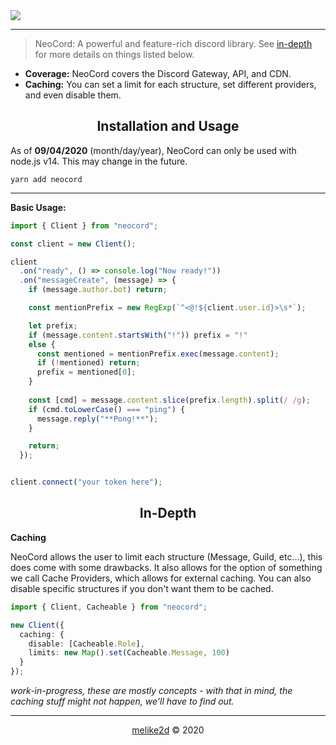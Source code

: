 <img src="https://repository-images.githubusercontent.com/291619880/8b583d80-eb6d-11ea-8300-3206ef4d5136" />

---

> NeoCord: A powerful and feature-rich discord library.
> See [in-depth](#in-depth) for more details on things listed below.

- **Coverage:** NeoCord covers the Discord Gateway, API, and CDN. 
- **Caching:** You can set a limit for each structure, set different providers, and even disable them.

<!-- 
<h2 align="center">Why you should use NeoCord</h2>

-->

<h2 align="center">Installation and Usage</h2>

As of **09/04/2020** (month/day/year), NeoCord can only be used with node.js v14. This may change in the future.

```shell script
yarn add neocord
```

---

**Basic Usage:**

```ts
import { Client } from "neocord";

const client = new Client();

client
  .on("ready", () => console.log("Now ready!"))
  .on("messageCreate", (message) => {
    if (message.author.bot) return;

    const mentionPrefix = new RegExp(`^<@!${client.user.id}>\s*`);

    let prefix;
    if (message.content.startsWith("!")) prefix = "!"
    else {
      const mentioned = mentionPrefix.exec(message.content);
      if (!mentioned) return;
      prefix = mentioned[0]; 
    }
    
    const [cmd] = message.content.slice(prefix.length).split(/ /g);
    if (cmd.toLowerCase() === "ping") {
      message.reply("**Pong!**");
    }

    return;
  });


client.connect("your token here"); 
```

<h2 align="center">In-Depth</h2>

**Caching**

NeoCord allows the user to limit each structure (Message, Guild, etc...), this does come with some drawbacks.
It also allows for the option of something we call Cache Providers, which allows for external caching.
You can also disable specific structures if you don't want them to be cached.

```ts
import { Client, Cacheable } from "neocord"; 

new Client({
  caching: {
    disable: [Cacheable.Role],
    limits: new Map().set(Cacheable.Message, 100)
  }
});
```

*work-in-progress, these are mostly concepts - with that in mind, the caching stuff might not happen, we'll have to find out.*

---

<p align="center"><a href="https://github.com/melike2d">melike2d</a> &copy; 2020</p>
